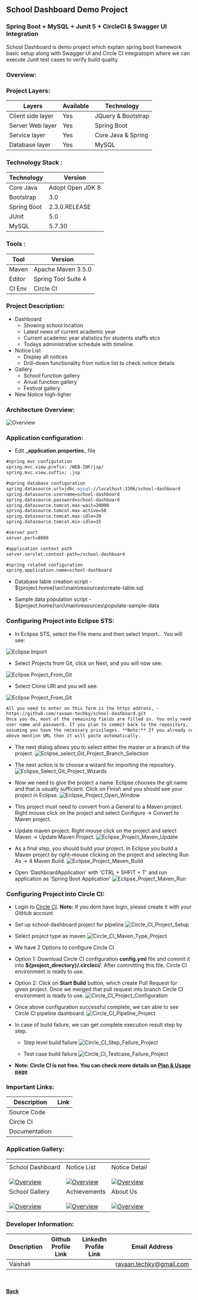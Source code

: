 ## School Dashboard Demo Project
### Spring Boot + MySQL + Junit 5 + CircleCI & Swagger UI Integration

School Dashboard is demo project which explain spring boot framework basic setup along with Swagger UI 
and Circle CI integratopm where we can execute Junit test cases to verify build quality. 

### Overview:

### Project Layers:

| Layers | Available | Technology |
| ------ | ------ | ------ |
| Client side layer | Yes | JQuery & Bootstrap |
| Server Web layer | Yes | Spring Boot |
| Service layer | Yes | Core Java & Spring |
| Database layer | Yes | MySQL |

### Technology Stack :

| Technology | Version |
| ------- | ------- |
| Core Java | Adopt Open JDK 8 |
| Bootstrap | 3.0 |
| Spring Boot | 2.3.0.RELEASE|
| JUnit | 5.0 |
| MySQL | 5.7.30 |

### Tools :

| Tool | Version |
| ------- | ------- |
| Maven | Apache Maven 3.5.0 |
| Editor  | Spring Tool Suite 4 |
| CI Env | Circle CI |

### Project Description:

- Dashboard
  - Showing school location
  - Latest news of current academic year
  - Current academic year statistics for students staffs etcs
  - Todays administrative schedule with timeline.
- Notice List
  - Display all notices
  - Drill-down functionality from notice list to check notice details
- Gallery
  - School function gallery
  - Anual function gallery
  - Festival gallery
- New Notice high-ligher

### Architecture Overview:

  ![Overview](images/school-dashboard-blockdiagram.png)

### Application configuration:
 - Edit **_application.properties**_ file

 ```markdown
#spring mvc configutation
spring.mvc.view.prefix: /WEB-INF/jsp/
spring.mvc.view.suffix: .jsp

#spring database configuration
spring.datasource.url=jdbc:mysql://localhost:3306/school-dashboard
spring.datasource.username=school-dashboard
spring.datasource.password=school-dashboard
spring.datasource.tomcat.max-wait=20000
spring.datasource.tomcat.max-active=50
spring.datasource.tomcat.max-idle=20
spring.datasource.tomcat.min-idle=15 

#server port
server.port=8080

#application context path
server.servlet.context-path=/school-dashboard

#spring related configuration
spring.application.name=school-dashboard
 ```

 - Database table creation script - ${project.home}\src\main\resources\create-table.sql
 
 - Sample data population script - ${project.home}\src\main\resources\populate-sample-data
 
### Configuring Project into Eclipse STS:
 - In Eclipse STS, select the File menu and then select Import… You will see:
 
 ![Eclipse Import](images/eclipse_import.jpg)
 
 - Select Projects from Git, click on Next, and you will now see:
 
 ![Eclipse Project_From_Git](images/eclipse_select_repo.jpg)
 
 - Select Clone URI and you will see:
 
 ![Eclipse Project_From_Git](images/eclipse_select_git_project.jpg)

 ```markdown
All you need to enter on this form is the https address, -
https://github.com/ravaan-techky/school-dashboard.git 
Once you do, most of the remaining fields are filled in. You only need a 
user name and password. If you plan to commit back to the repository, 
assuming you have the necessary privileges. **Note:** If you already copy 
above mention URL then it will paste automatically.
 ```
- The next dialog allows you to select either the master or a branch of the project.
 ![Eclipse_select_Git_Project_Branch_Selection](images/eclipse_select_git_project_branch_selection.jpg)

- The next action is to choose a wizard for importing the repository.
![Eclipse_Select_Git_Project_Wizards](images/eclipse_select_git_project_wizards.jpg)

- Now we need to give the project a name. Eclipse chooses the git name and that is usually sufficient. Click on Finish and you should see your project in Eclipse.
![Eclipse_Project_Open_Window](images/eclipse_project_open_window.jpg)

- This project must need to convert from a General to a Maven project. Right mouse click on the project and select Configure -> Convert to Maven project.

- Update maven project. Right mouse click on the project and select Maven -> Update Maven Project.
![Eclipse_Project_Maven_Update](images/eclipse_project_maven_update.jpg)

- As a final step, you should build your project. In Eclipse you build a Maven project by right-mouse clicking on the project and selecting Run As -> 4 Maven Build.
![Eclipse_Project_Maven_Build](images/eclipse_project_maven_build.jpg)

- Open 'DashboardApplication' with 'CTRL + SHFIT + T' and run application as 'Spring Boot Application'
![Eclipse_Project_Maven_Run](images/eclipse_project_maven_run.jpg)

### Configuring Project into Circle CI:

- Login to [Circle CI](https://app.circleci.com/). **Note:** If you dont have login, please create it with your GitHub account

- Set up school-dashboard project for pipeline
![Circle_CI_Project_Setup](images/circle_ci_project_setup.jpg)

- Select project type as maven
![Circle_CI_Maven_Type_Project](images/circle_ci_maven_type_project.jpg)

- We have 2 Options to configure Circle CI
 - Option 1: Download Circle CI configuration **config.yml** file and commit it into **${project_directory}/.circleci/**. After committing this file, Circle CI environment is ready to use.
 - Option 2: Click on **Start Build** button, which create Pull Request for given project. Once we merged that pull request into branch Circle CI environment is ready to use.
![Circle_CI_Project_Configuration](images/circle_ci_project_configuration.jpg)

- Once above configuration successful complete, we can able to see Circle CI pipeline dashboard.
![Circle_CI_Pipeline_Project](images/circle_ci_pipelline_project.jpg)

- In case of build failure, we can get complete execution result step by step. 
  - Step level build failure
    ![Circle_CI_Step_Failure_Project](images/circle_ci_step_failure.jpg)

  - Test case build failure
    ![Circle_CI_Testcase_Failure_Project](images/circle_ci_testcase_failure.jpg)

- **Note: Circle CI is not free. You can check more details on [Plan & Usage page](https://app.circleci.com/settings/plan/github/ravaan-techky/usage)**

### Important Links:

| Description | Link |
| -------- | -------- |
| Source Code | <span style="color: green;font-weight: bold;"><a href="https://github.com/ravaan-techky/school-dashboard/archive/master.zip"><i class="fa fa-download"></i></a></span> |
| Circle CI <If Available> | [<i class="fa fa-external-link"></i>](#)  |
| Documentation | <span style="color: green;font-weight: bold;"><a href="https://ravaan-techky.github.io/school-dashboard/"><i class="fa fa-folder-open"></i></a></span> |
  
### Application Gallery:

  | <i class="fa fa-picture-o"></i> | <i class="fa fa-picture-o"></i> | <i class="fa fa-picture-o"></i> |
  | -------- | -------- | -------- |
  | School Dashboard<br/><br/><a href="images/dashboard.jpg">![Overview](images/dashboard_s.jpg)<a/> |  Notice List<br/><br/><a href="images/notice_list.jpg">![Overview](images/notice_list_s.jpg)<a/> | Notice Detail<br/><br/><a href="images/notice_details.jpg">![Overview](images/notice_details_s.jpg)</a> |
  | School Gallery<br/><br/><a href="images/school_gallery.jpg">![Overview](images/school_gallery_s.jpg)<a/> |  Achievements<br/><br/><a href="images/achievements.jpg">![Overview](images/achievements_s.jpg)<a/> | About Us<br/><br/><a href="images/about.jpg">![Overview](images/about_s.jpg)</a> |

### Developer Information:

| Description | Github Profile Link  | LinkedIn Profile Link | Email Address
| -------- | -------- | -------- | -------- |
| Vaishali | [<i class="fa fa-external-link"></i>](https://github.com/ravaan-techky/) | [<i class="fa fa-external-link"></i>](https://www.linkedin.com/in/vaishali-patil-4a6679143/) | [ravaan.techky@gmail.com](mailto:ravaan.techky@gmail.com) |

<br/><br/>
[<i class="fa fa-arrow-left"></i> **Back**](/documentation/)
